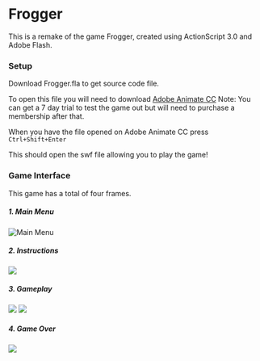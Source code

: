 # Frogger
This is a remake of the game Frogger, created using ActionScript 3.0 and Adobe Flash.

### Setup
Download Frogger.fla to get source code file.

To open this file you will need to download [Adobe Animate CC](https://www.adobe.com/ca/products/animate.html)
Note: You can get a 7 day trial to test the game out but will need to purchase a membership after that.

When you have the file opened on Adobe Animate CC press `Ctrl+Shift+Enter`

This should open the swf file allowing you to play the game!

### Game Interface
This game has a total of four frames.

##### 1. Main Menu
![Main Menu](Images/main_menu.pnj)

##### 2. Instructions
![](Images/instructions.pnj)

##### 3. Gameplay
![](Images/gameplay1.pnj)
![](Images/gameplay2.pnj)

##### 4. Game Over
![](Images/game_over.pnj)




